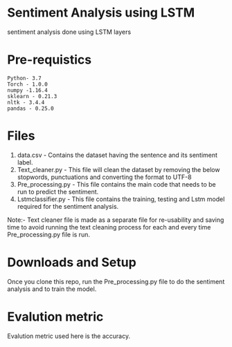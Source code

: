 # Sentiment Analysis using LSTM
sentiment analysis done using LSTM layers

# Pre-requistics
    Python- 3.7
    Torch - 1.0.0
    numpy -1.16.4
    sklearn - 0.21.3
    nltk - 3.4.4
    pandas - 0.25.0
    
# Files
1. data.csv - Contains the dataset having the sentence and its sentiment label.
2. Text_cleaner.py - This file will clean the dataset by removing the below stopwords, punctuations and converting the format to UTF-8
3. Pre_processing.py - This file contains the main code that needs to be run to predict the sentiment.
4. Lstmclassifier.py - This file contains the training, testing and Lstm model required for the sentiment analysis.

Note:- Text cleaner file is made as a separate file for re-usability and saving time to avoid running the text cleaning process for each and every time Pre_processing.py file is run.
    
# Downloads and Setup
Once you clone this repo, run the Pre_processing.py file to do the sentiment analysis and to train the model.

# Evalution metric
Evalution metric used here is the accuracy.

